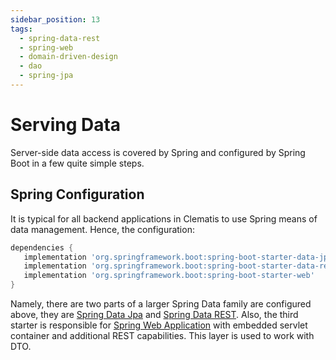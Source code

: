 ```yaml
---
sidebar_position: 13
tags:
  - spring-data-rest
  - spring-web
  - domain-driven-design
  - dao
  - spring-jpa
---
```


# Serving Data

Server-side data access is covered by Spring and configured by Spring Boot in a few quite simple
steps.

## Spring Configuration

It is typical for all backend applications in Clematis to use Spring
means of data management. Hence, the configuration:

````gradle title="build.gradle"
dependencies {
   implementation 'org.springframework.boot:spring-boot-starter-data-jpa'
   implementation 'org.springframework.boot:spring-boot-starter-data-rest'
   implementation 'org.springframework.boot:spring-boot-starter-web'
}

````
Namely, there are two parts of a larger Spring Data family are configured above,
they are [Spring Data Jpa](https://spring.io/projects/spring-data-jpa) and
[Spring Data REST](https://spring.io/projects/spring-data-rest). Also, the 
third starter is responsible for [Spring Web Application](https://docs.spring.io/spring-boot/reference/web/servlet.html)
with embedded servlet container and additional REST capabilities. This layer is used to 
work with DTO.

